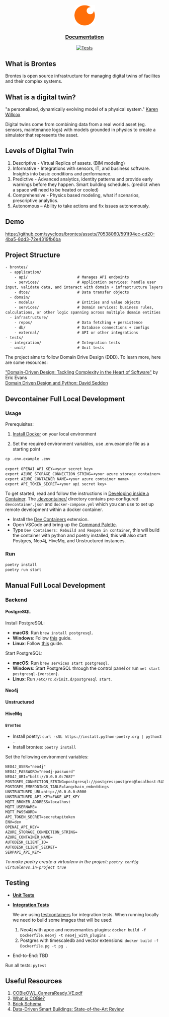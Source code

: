 <div align="center">
  <div>
  
  <a href="https://syyclops.com">
    <p align="center">
      <img height=65 src="./docs/assets/logo192.png"/>
    </p>
  </a>

</div>

<h3>

[Documentation](/docs/)

</h3>

[![Tests](https://github.com/syyclops/open-operator/actions/workflows/test.yml/badge.svg)](https://github.com/syyclops/open-operator/actions/workflows/test.yml)

</div>

## What is Brontes

Brontes is open source infrastructure for managing digital twins of facilites and their complex systems.

## What is a digital twin?

"a personalized, dynamically evolving model of a physical system." [Karen Willcox](https://www.youtube.com/watch?v=r2_VWdjxchY&t=40s&ab_channel=TED)

Digital twins come from combining data from a real world asset (eg. sensors, maintenance logs) with models grounded in physics to create a simulator that represents the asset.

## Levels of Digital Twin

1. Descriptive - Virtual Replica of assets. (BIM modeling)
2. Informative - Integrations with sensors, IT, and business software. Insights into basic conditions and performance.
3. Predictive - Advanced analytics, identity patterns and provide early warnings before they happen. Smart building schedules. (predict when a space will need to be heated or cooled)
4. Comprehensive - Physics based modeling, what if scenarios, prescriptive analytics.
5. Autonomous – Ability to take actions and fix issues autonomously.

## Demo

https://github.com/syyclops/brontes/assets/70538060/591f94ec-cd20-4ba5-8dd3-72e4319fb6ba

## Project Structure

```
- brontes/
  - application/
    - api/                      # Manages API endpoints
    - services/                 # Application services: handle user input, validate data, and interact with domain + infrastructure layers
    - dtos/                     # Data transfer objects
  - domain/
    - models/                   # Entities and value objects
    - services/                 # Domain services: business rules, calculations, or other logic spanning across multiple domain entities
  - infrastructure/
    - repos/                    # Data fetching + persistence
    - db/                       # Database connections + configs
    - external/                 # API or other integrations
- tests/
  - integration/                # Integration tests
  - unit/                       # Unit tests
```

The project aims to follow Domain Drive Design (DDD). To learn more, here are some resources:

["Domain-Driven Design: Tackling Complexity in the Heart of Software"](https://fabiofumarola.github.io/nosql/readingMaterial/Evans03.pdf) by Eric Evans <br>
[Domain Driven Design and Python: David Seddon](https://www.youtube.com/watch?v=4XKhH9whNX0&list=WL&index=1&ab_channel=PyConUK)

## Devcontainer Full Local Development

### Usage

Prerequisites:

1. [Install Docker](https://docs.docker.com/install) on your local environment

2. Set the required environment variables, use .env.example file as a starting point

```shell
cp .env.example .env

export OPENAI_API_KEY=<your secret key>
export AZURE_STORAGE_CONNECTION_STRING=<your azure storage container>
export AZURE_CONTAINER_NAME=<your azure container name>
export API_TOKEN_SECRET=<your api secret key>
```

To get started, read and follow the instructions in [Developing inside a Container](https://code.visualstudio.com/docs/remote/containers). The [.devcontainer/](./.devcontainer) directory contains pre-configured `devcontainer.json` and `docker-compose.yml` which you can use to set up remote development within a docker container.

- Install the [Dev Containers](https://marketplace.visualstudio.com/items?itemName=ms-vscode-remote.remote-containers) extension.
- Open VSCode and bring up the [Command Palette](https://code.visualstudio.com/docs/getstarted/userinterface#_command-palette).
- Type `Dev Containers: Rebuild and Reopen in container`, this will build the container with python and poetry installed, this will also start Postgres, Neo4j, HiveMq, and Unstructured instances.

### Run

```shell
poetry install
poetry run start
```

## Manual Full Local Development

### Backend

#### PostgreSQL

Install PostgreSQL:

- **macOS**: Run `brew install postgresql`.
- **Windows**: Follow [this](https://www.postgresqltutorial.com/install-postgresql/) guide.
- **Linux**: Follow [this](https://www.postgresqltutorial.com/install-postgresql-linux/) guide.

Start PostgreSQL:

- **macOS**: Run `brew services start postgresql`.
- **Windows**: Start PostgreSQL through the control panel or run `net start postgresql-{version}`.
- **Linux**: Run `/etc/rc.d/init.d/postgresql start`.

#### Neo4j

#### Unstructured

#### HiveMq

#### `Brontes`

- Install poetry: `curl -sSL https://install.python-poetry.org | python3 -`
- Install brontes: `poetry install`

Set the following environment variables:

```
NEO4J_USER="neo4j"
NEO4J_PASSWORD="neo4j-password"
NEO4J_URI="bolt://0.0.0.0:7687"
POSTGRES_CONNECTION_STRING=postgresql://postgres:postgres@localhost:5432/postgres
POSTGRES_EMBEDDINGS_TABLE=langchain_embeddings
UNSTRUCTURED_URL=http://0.0.0.0:8000
UNSTRUCTURED_API_KEY=FAKE_API_KEY
MQTT_BROKER_ADDRESS=localhost
MQTT_USERNAME=
MQTT_PASSWORD=
API_TOKEN_SECRET=secretapitoken
ENV=dev
OPENAI_API_KEY=
AZURE_STORAGE_CONNECTION_STRING=
AZURE_CONTAINER_NAME=
AUTODESK_CLIENT_ID=
AUTODESK_CLIENT_SECRET=
SERPAPI_API_KEY=
```

_To make poetry create a virtualenv in the project: `poetry config virtualenvs.in-project true`_

## Testing

- **[Unit Tests](./tests/unit/)**

- **[Integration Tests](./tests/integration/)**

  We are using [testcontainers](https://testcontainers.com/) for integration tests. When running locally we need to build some images that will be used:

  1. Neo4j with apoc and neosemantics plugins: `docker build -f Dockerfile.neo4j -t neo4j_with_plugins .`
  2. Postgres with timescaledb and vector extensions: `docker build -f Dockerfile.pg -t pg .`

- End-to-End: TBD

Run all tests: `pytest`

## Useful Resources

1. [COBieOWL_CameraReady_VE.pdf](https://github.com/syyclops/brontes/files/15070251/COBieOWL_CameraReady_VE.pdf)
2. [What is COBie?](https://www.thenbs.com/knowledge/what-is-cobie)
3. [Brick Schema](https://brickschema.org/)
4. [Data-Driven Smart Buildings: State-of-the-Art Review](https://github.com/syyclops/open-operator/files/14202864/Annex.81.State-of-the-Art.Report.final.pdf)
